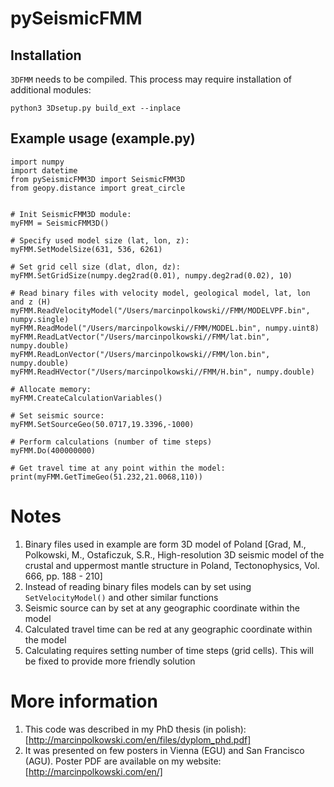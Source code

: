 # pySeismicFMM

## Installation

`3DFMM` needs to be compiled. This process may require installation of additional modules:

```
python3 3Dsetup.py build_ext --inplace
```

## Example usage (example.py)
```
import numpy
import datetime
from pySeismicFMM3D import SeismicFMM3D
from geopy.distance import great_circle


# Init SeismicFMM3D module:
myFMM = SeismicFMM3D()

# Specify used model size (lat, lon, z):
myFMM.SetModelSize(631, 536, 6261)

# Set grid cell size (dlat, dlon, dz):
myFMM.SetGridSize(numpy.deg2rad(0.01), numpy.deg2rad(0.02), 10)

# Read binary files with velocity model, geological model, lat, lon and z (H)
myFMM.ReadVelocityModel("/Users/marcinpolkowski//FMM/MODELVPF.bin", numpy.single)
myFMM.ReadModel("/Users/marcinpolkowski//FMM/MODEL.bin", numpy.uint8)
myFMM.ReadLatVector("/Users/marcinpolkowski//FMM/lat.bin", numpy.double)
myFMM.ReadLonVector("/Users/marcinpolkowski//FMM/lon.bin", numpy.double)
myFMM.ReadHVector("/Users/marcinpolkowski//FMM/H.bin", numpy.double)

# Allocate memory:
myFMM.CreateCalculationVariables()

# Set seismic source:
myFMM.SetSourceGeo(50.0717,19.3396,-1000)

# Perform calculations (number of time steps)
myFMM.Do(400000000)

# Get travel time at any point within the model:
print(myFMM.GetTimeGeo(51.232,21.0068,110))
```

# Notes
1. Binary files used in example are form 3D model of Poland [Grad, M., Polkowski, M., Ostaficzuk, S.R., High-resolution 3D seismic model of the crustal and uppermost mantle structure in Poland, Tectonophysics, Vol. 666, pp. 188 - 210]
2. Instead of reading binary files models can by set using `SetVelocityModel()` and other similar functions
3. Seismic source can by set at any geographic coordinate within the model
4. Calculated travel time can be red at any geographic coordinate within the model
5. Calculating requires setting number of time steps (grid cells). This will be fixed to provide more friendly solution

# More information
1. This code was described in my PhD thesis (in polish): [http://marcinpolkowski.com/en/files/dyplom_phd.pdf]
2. It was presented on few posters in Vienna (EGU) and San Francisco (AGU). Poster PDF are available on my website: [http://marcinpolkowski.com/en/]
